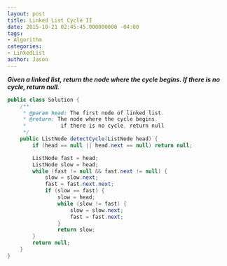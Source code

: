 ```yaml
---
layout: post
title: Linked List Cycle II
date: 2015-10-21 02:45:45.000000000 -04:00
tags:
- Algorithm
categories:
- LinkedList
author: Jason
---
```

<p><strong><em>Given a linked list, return the node where the cycle begins. If there is no cycle, return null.</em></strong></p>


``` java
public class Solution {
    /**
     * @param head: The first node of linked list.
     * @return: The node where the cycle begins. 
     *           if there is no cycle, return null
     */
    public ListNode detectCycle(ListNode head) {  
        if (head == null || head.next == null) return null;

        ListNode fast = head;
        ListNode slow = head;
        while (fast != null && fast.next != null) {
            slow = slow.next;
            fast = fast.next.next;
            if (slow == fast) {
                slow = head;
                while (slow != fast) {
                    slow = slow.next;
                    fast = fast.next;
                }
                return slow;          
        }
        return null;
    }
}
```
